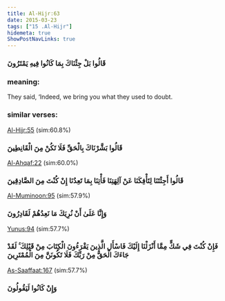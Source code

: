 ```yaml
---
title: Al-Hijr:63
date: 2015-03-23
tags: ["15 .Al-Hijr"]
hidemeta: true 
ShowPostNavLinks: true 
---
```

### قَالُوا بَلْ جِئْنَاكَ بِمَا كَانُوا فِيهِ يَمْتَرُونَ
### meaning: 
They said, ‘Indeed, we bring you what they used to doubt.
### similar verses: 

[Al-Hijr:55](/15/55) (sim:60.8%)

### قَالُوا بَشَّرْنَاكَ بِالْحَقِّ فَلَا تَكُنْ مِنَ الْقَانِطِينَ

[Al-Ahqaf:22](/46/22) (sim:60.0%)

### قَالُوا أَجِئْتَنَا لِتَأْفِكَنَا عَنْ آلِهَتِنَا فَأْتِنَا بِمَا تَعِدُنَا إِنْ كُنْتَ مِنَ الصَّادِقِينَ

[Al-Muminoon:95](/23/95) (sim:57.9%)

### وَإِنَّا عَلَىٰ أَنْ نُرِيَكَ مَا نَعِدُهُمْ لَقَادِرُونَ

[Yunus:94](/10/94) (sim:57.7%)

### فَإِنْ كُنْتَ فِي شَكٍّ مِمَّا أَنْزَلْنَا إِلَيْكَ فَاسْأَلِ الَّذِينَ يَقْرَءُونَ الْكِتَابَ مِنْ قَبْلِكَ ۚ لَقَدْ جَاءَكَ الْحَقُّ مِنْ رَبِّكَ فَلَا تَكُونَنَّ مِنَ الْمُمْتَرِينَ

[As-Saaffaat:167](/37/167) (sim:57.7%)

### وَإِنْ كَانُوا لَيَقُولُونَ
